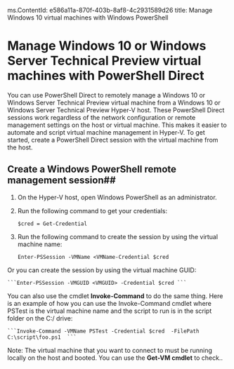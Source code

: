 ms.ContentId: e586a11a-870f-403b-8af8-4c2931589d26
title: Manage Windows 10 virtual machines with Windows PowerShell  

# Manage Windows 10 or Windows Server Technical Preview virtual machines with PowerShell Direct #
You can use PowerShell Direct to remotely manage a Windows 10 or Windows Server Technical Preview virtual machine from a Windows 10 or Windows Server Technical Preview Hyper-V host. These PowerShell Direct sessions work regardless of the network configuration or remote management settings on the host or virtual machine. This makes it easier to automate and script virtual machine management in Hyper-V. To get started, create a PowerShell Direct session with the virtual machine from the host.

## Create a Windows PowerShell remote management session##

1. On the Hyper-V host, open Windows PowerShell as an administrator.
2. Run the following command to get your credentials:

    ```$cred = Get-Credential  ```

3. Run the following command to create the session by using the virtual machine name:

    ```Enter-PSSession -VMName <VMName-Credential $cred  ```

Or you can create the session by using the virtual machine GUID:

    ```Enter-PSSession -VMGUID <VMGUID> -Credential $cred ```

You can also use the cmdlet **Invoke-Command** to do the same thing. Here is an example of how you can use the Invoke-Command cmdlet where PSTest is the virtual machine name and the script to run is in the script folder on the C:/ drive:


    ```Invoke-Command -VMName PSTest -Credential $cred  -FilePath C:\script\foo.ps1  ```

Note: The virtual machine that you want to connect to must be running locally on the host and booted. You can use the **Get-VM cmdlet** to check..







	


	
	





